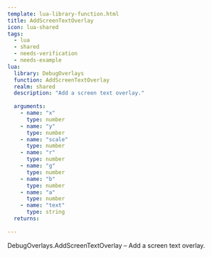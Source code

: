 ```yaml
---
template: lua-library-function.html
title: AddScreenTextOverlay
icon: lua-shared
tags:
  - lua
  - shared
  - needs-verification
  - needs-example
lua:
  library: DebugOverlays
  function: AddScreenTextOverlay
  realm: shared
  description: "Add a screen text overlay."
  
  arguments:
    - name: "x"
      type: number
    - name: "y"
      type: number
    - name: "scale"
      type: number
    - name: "r"
      type: number
    - name: "g"
      type: number
    - name: "b"
      type: number
    - name: "a"
      type: number
    - name: "text"
      type: string
  returns:
    
---
```


<div class="lua__search__keywords">
DebugOverlays.AddScreenTextOverlay &#x2013; Add a screen text overlay.
</div>
